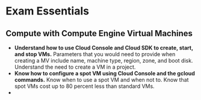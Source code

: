 # Exam Essentials

## Compute with Compute Engine Virtual Machines

- **Understand how to use Cloud Console and Cloud SDK to create, start, and stop VMs.** Parameters that you would need to provide when creating a MV include name, machine type, region, zone, and boot disk. Understand the need to create a VM in a project.
- **Know how to configure a spot VM using Cloud Console and the gcloud commands.** Know when to use a spot VM and when not to. Know that spot VMs cost up to 80 percent less than standard VMs.
- 